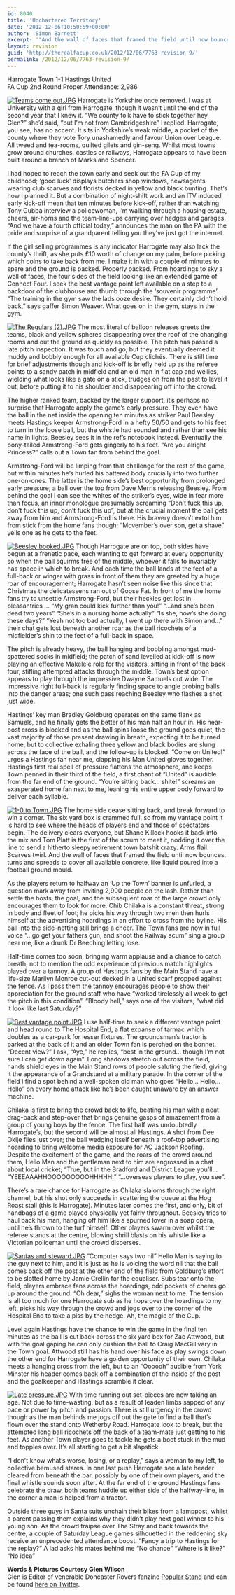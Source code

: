 ```yaml
---
id: 8040
title: 'Unchartered Territory'
date: '2012-12-06T10:50:59+00:00'
author: 'Simon Barnett'
excerpt: '"And the wall of faces that framed the field until now bounces, turns and spreads to cover all available concrete, like liquid poured into a football ground mould" - Glen Wilson'
layout: revision
guid: 'http://therealfacup.co.uk/2012/12/06/7763-revision-9/'
permalink: /2012/12/06/7763-revision-9/
---
```


Harrogate Town 1-1 Hastings United  
FA Cup 2nd Round Proper Attendance: 2,986

[![Teams come out.JPG](http://lh5.ggpht.com/-M4_l0sUNOcY/UL_MTvc_4XI/AAAAAAAACV8/c3PnDvWVjwo/h320/Teams%252520come%252520out.JPG)](http://lh5.ggpht.com/-M4_l0sUNOcY/UL_MTvc_4XI/AAAAAAAACV8/c3PnDvWVjwo/w800/Teams%252520come%252520out.JPG) Harrogate is Yorkshire once removed. I was at University with a girl from Harrogate, though it wasn’t until the end of the second year that I knew it. “We county folk have to stick together hey Glen?” she’d said, “but I’m not from Cambridgeshire” I replied. Harrogate, you see, has no accent. It sits in Yorkshire’s weak middle, a pocket of the county where they vote Tory unashamedly and favour Union over League. All tweed and tea-rooms, quilted gilets and gin-seng. Whilst most towns grow around churches, castles or railways, Harrogate appears to have been built around a branch of Marks and Spencer.

I had hoped to reach the town early and seek out the FA Cup of my childhood; ‘good luck’ displays butchers shop windows, newsagents wearing club scarves and florists decked in yellow and black bunting. That’s how I planned it. But a combination of night-shift work and an ITV induced early kick-off mean that ten minutes before kick-off, rather than watching Tony Gubba interview a policewoman, I’m walking through a housing estate, cheers, air-horns and the team-line-ups carrying over hedges and garages. “And we have a fourth official today,” announces the man on the PA with the pride and surprise of a grandparent telling you they’ve just got the internet.

If the girl selling programmes is any indicator Harrogate may also lack the county’s thrift, as she puts £10 worth of change on my palm, before picking which coins to take back from me. I make it in with a couple of minutes to spare and the ground is packed. Properly packed. From hoardings to sky a wall of faces, the four sides of the field looking like an extended game of Connect Four. I seek the best vantage point left available on a step to a backdoor of the clubhouse and thumb through the ‘souvenir programme’. “The training in the gym saw the lads ooze desire. They certainly didn’t hold back,” says gaffer Simon Weaver. What goes on in the gym, stays in the gym.

[![The Regulars (2).JPG](http://lh5.ggpht.com/-g6SgsD6K8EM/UL_MVV9gYsI/AAAAAAAACWI/JDMsFw_b3lQ/h320/The%252520Regulars%252520%2525282%252529.JPG)](http://lh5.ggpht.com/-g6SgsD6K8EM/UL_MVV9gYsI/AAAAAAAACWI/JDMsFw_b3lQ/w800/The%252520Regulars%252520%2525282%252529.JPG) The most literal of balloon releases greets the teams, black and yellow spheres disappearing over the roof of the changing rooms and out the ground as quickly as possible. The pitch has passed a late pitch inspection. It was touch and go, but they eventually deemed it muddy and bobbly enough for all available Cup clichés. There is still time for brief adjustments though and kick-off is briefly held up as the referee points to a sandy patch in midfield and an old man in flat cap and wellies, wielding what looks like a gate on a stick, trudges on from the past to level it out, before putting it to his shoulder and disappearing off into the crowd.

The higher ranked team, backed by the larger support, it’s perhaps no surprise that Harrogate apply the game’s early pressure. They even have the ball in the net inside the opening ten minutes as striker Paul Beesley meets Hastings keeper Armstrong-Ford in a hefty 50/50 and gets to his feet to turn in the loose ball, but the whistle had sounded and rather than see his name in lights, Beesley sees it in the ref’s notebook instead. Eventually the pony-tailed Armstrong-Ford gets gingerly to his feet. “Are you alright Princess?” calls out a Town fan from behind the goal.

Armstrong-Ford will be limping from that challenge for the rest of the game, but within minutes he’s hurled his battered body crucially into two further one-on-ones. The latter is the home side’s best opportunity from prolonged early pressure; a ball over the top from Dave Merris releasing Beesley. From behind the goal I can see the whites of the striker’s eyes, wide in fear more than focus, an inner monologue presumably screaming “Don’t fuck this up, don’t fuck this up, don’t fuck this up”, but at the crucial moment the ball gets away from him and Armstrong-Ford is there. His bravery doesn’t extol him from stick from the home fans though; “Movember’s over son, get a shave” yells one as he gets to the feet.

[![Beesley booked.JPG](http://lh3.ggpht.com/-yZ1QgexCvwY/UL_MO4soNbI/AAAAAAAACVg/kza2AEh_Z5g/h320/Beesley%252520booked.JPG)](http://lh3.ggpht.com/-yZ1QgexCvwY/UL_MO4soNbI/AAAAAAAACVg/kza2AEh_Z5g/w800/Beesley%252520booked.JPG) Though Harrogate are on top, both sides have begun at a frenetic pace, each wanting to get forward at every opportunity so when the ball squirms free of the middle, whoever it falls to invariably has space in which to break. And each time the ball lands at the feet of a full-back or winger with grass in front of them they are greeted by a huge roar of encouragement; Harrogate hasn’t seen noise like this since that Christmas the delicatessens ran out of Goose Fat. In front of me the home fans try to unsettle Armstrong-Ford, but their heckles get lost in pleasantries … “My gran could kick further than you!” “…and she’s been dead two years” “She’s in a nursing home actually” “Is she, how’s she doing these days?” “Yeah not too bad actually, I went up there with Simon and…” their chat gets lost beneath another roar as the ball ricochets of a midfielder’s shin to the feet of a full-back in space.

The pitch is already heavy, the ball hanging and bobbling amongst mud-spattered socks in midfield; the patch of sand levelled at kick-off is now playing an effective Makelele role for the visitors, sitting in front of the back four, stifling attempted attacks through the middle. Town’s best option appears to play through the impressive Dwayne Samuels out wide. The impressive right full-back is regularly finding space to angle probing balls into the danger areas; one such pass reaching Beesley who flashes a shot just wide.

Hastings’ key man Bradley Goldburg operates on the same flank as Samuels, and he finally gets the better of his man half an hour in. His near-post cross is blocked and as the ball spins loose the ground goes quiet, the vast majority of those present drawing in breath, expecting it to be turned home, but to collective exhaling three yellow and black bodies are slung across the face of the ball, and the follow-up is blocked. “Come on United!” urges a Hastings fan near me, clapping his Man United gloves together. Hastings first real spell of pressure flattens the atmosphere, and keeps Town penned in their third of the field, a first chant of “United” is audible from the far end of the ground. “You’re sitting back… shite!” screams an exasperated home fan next to me, leaning his entire upper body forward to deliver each syllable.

[![1-0 to Town.JPG](http://lh3.ggpht.com/-sumYmc6rE9Y/UL_MPcAWccI/AAAAAAAACVc/TzwM6vK7LnI/h320/1-0%252520to%252520Town.JPG)](http://lh3.ggpht.com/-sumYmc6rE9Y/UL_MPcAWccI/AAAAAAAACVc/TzwM6vK7LnI/w800/1-0%252520to%252520Town.JPG) The home side cease sitting back, and break forward to win a corner. The six yard box is crammed full, so from my vantage point it is hard to see where the heads of players end and those of spectators begin. The delivery clears everyone, but Shane Killock hooks it back into the mix and Tom Platt is the first of the scrum to meet it, nodding it over the line to send a hitherto sleepy retirement town batshit crazy. Arms flail. Scarves twirl. And the wall of faces that framed the field until now bounces, turns and spreads to cover all available concrete, like liquid poured into a football ground mould.

As the players return to halfway an ‘Up the Town’ banner is unfurled, a question mark away from inviting 2,900 people on the lash. Rather than settle the hosts, the goal, and the subsequent roar of the large crowd only encourages them to look for more. Chib Chilaka is a constant threat, strong in body and fleet of foot; he picks his way through two men then hurls himself at the advertising hoardings in an effort to cross from the byline. His ball into the side-netting still brings a cheer. The Town fans are now in full voice “…go get your fathers gun, and shoot the Railway scum” sing a group near me, like a drunk Dr Beeching letting lose.

Half-time comes too soon, bringing warm applause and a chance to catch breath, not to mention the odd experience of previous match highlights played over a tannoy. A group of Hastings fans by the Main Stand have a life-size Marilyn Monroe cut-out decked in a United scarf propped against the fence. As I pass them the tannoy encourages people to show their appreciation for the ground staff who have “worked tirelessly all week to get the pitch in this condition”. “Bloody hell,” says one of the visitors, “what did it look like last Saturday?”

[![Best vantage point.JPG](http://lh6.ggpht.com/-deStxab-wzs/UL_MPnOku-I/AAAAAAAACVY/N1rzOzrYdi0/h320/Best%252520vantage%252520point.JPG)](http://lh6.ggpht.com/-deStxab-wzs/UL_MPnOku-I/AAAAAAAACVY/N1rzOzrYdi0/w800/Best%252520vantage%252520point.JPG) I use half-time to seek a different vantage point and head round to The Hospital End, a flat expanse of tarmac which doubles as a car-park for lesser fixtures. The groundsman’s tractor is parked at the back of it and an older Town fan is perched on the bonnet. “Decent view?” I ask, “Aye,” he replies, “best in the ground… though I’m not sure I can get down again”. Long shadows stretch out across the field, hands shield eyes in the Main Stand rows of people saluting the field, giving it the appearance of a Grandstand at a military parade. In the corner of the field I find a spot behind a well-spoken old man who goes “Hello… Hello… Hello” on every home attack like he’s been caught unaware by an answer machine.

Chilaka is first to bring the crowd back to life, beating his man with a neat drag-back and step-over that brings genuine gasps of amazement from a group of young boys by the fence. The first half was undoubtedly Harrogate’s, but the second will be almost all Hastings. A shot from Dee Okije flies just over; the ball wedging itself beneath a roof-top advertising hoarding to bring welcome media exposure for AC Jackson Roofing. Despite the excitement of the game, and the roars of the crowd around them, Hello Man and the gentleman next to him are engrossed in a chat about local cricket; “True, but in the Bradford and District League you’ll… “YEEEAAAHHOOOOOOOOOHHHHH!” “…overseas players to play, you see”.

There’s a rare chance for Harrogate as Chilaka slaloms through the right channel, but his shot only succeeds in scattering the queue at the Hog Roast stall (this is Harrogate). Minutes later comes the first, and only, bit of handbags of a game played physically yet fairly throughout. Beesley tries to haul back his man, hanging off him like a spurned lover in a soap opera, until he’s thrown to the turf himself. Other players swarm over whilst the referee stands at the centre, blowing shrill blasts on his whistle like a Victorian policeman until the crowd disperses.

[![Santas and steward.JPG](http://lh4.ggpht.com/-iqx323aWacs/UL_MSWLfG5I/AAAAAAAACVw/94FOJLkWIPA/h320/Santas%252520and%252520steward.JPG)](http://lh4.ggpht.com/-iqx323aWacs/UL_MSWLfG5I/AAAAAAAACVw/94FOJLkWIPA/w800/Santas%252520and%252520steward.JPG) “Computer says two nil” Hello Man is saying to the guy next to him, and it is just as he is voicing the word nil that the ball comes back off the post at the other end of the field from Goldburg’s effort to be slotted home by Jamie Crellin for the equaliser. Subs tear onto the field, players embrace fans across the hoardings, odd pockets of cheers go up around the ground. “Oh dear,” sighs the woman next to me. The tension is all too much for one Harrogate sub as he hops over the hoardings to my left, picks his way through the crowd and jogs over to the corner of the Hospital End to take a piss by the hedge. Ah, the magic of the Cup.

Level again Hastings have the chance to win the game in the final ten minutes as the ball is cut back across the six yard box for Zac Attwood, but with the goal gaping he can only cushion the ball to Craig MacGillivary in the Town goal. Attwood still has his hand over his face as play swings down the other end for Harrogate have a golden opportunity of their own. Chilaka meets a hanging cross from the left, but to an “Oooooh” audible from York Minster his header comes back off a combination of the inside of the post and the goalkeeper and Hastings scramble it clear.

[![Late pressure.JPG](http://lh6.ggpht.com/-LahCimFkfOs/UL_MSmN8eVI/AAAAAAAACV0/9GmuZtnrwCg/h320/Late%252520pressure.JPG)](http://lh6.ggpht.com/-LahCimFkfOs/UL_MSmN8eVI/AAAAAAAACV0/9GmuZtnrwCg/w800/Late%252520pressure.JPG) With time running out set-pieces are now taking an age. Not due to time-wasting, but as a result of leaden limbs sapped of any pace or power by pitch and passion. There is still urgency in the crowd though as the man behinds me jogs off out the gate to find a ball that’s flown over the stand onto Wetherby Road. Harrogate look to break, but the attempted long ball ricochets off the back of a team-mate just getting to his feet. As another Town player goes to tackle he gets a boot stuck in the mud and topples over. It’s all starting to get a bit slapstick.

“I don’t know what’s worse, losing, or a replay,” says a woman to my left, to collective bemused stares. In one last push Harrogate see a late header cleared from beneath the bar, possibly by one of their own players, and the final whistle sounds soon after. At the far end of the ground Hastings fans celebrate the draw, both teams huddle up either side of the halfway-line, in the corner a man is helped from a tractor.

Outside three guys in Santa suits unchain their bikes from a lamppost, whilst a parent passing them explains why they didn’t play next goal winner to his young son. As the crowd traipse over The Stray and back towards the centre, a couple of Saturday League games silhouetted in the reddening sky receive an unprecedented attendance boost. “Fancy a trip to Hastings for the replay?” A lad asks his mates behind me “No chance” “Where is it like?” “No idea”

**Words &amp; Pictures Courtesy Glen Wilson**  
Glen is Editor of venerable Doncaster Rovers fanzine [Popular Stand](http://popularstand.wordpress.com/) and can be found [here on Twitter](https://twitter.com/vivarovers).